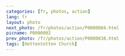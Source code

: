 ```yaml
---
categories: [fr, photos, action]
lang: fr
layout: photo
next_photo: /fr/photos/action/P0000004.html
picname: P0000002
prev_photo: /fr/photos/action/P0000038.html
tags: [Hottentotten Church]
---
```


